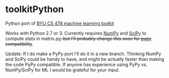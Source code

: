 # toolkitPython
Python port of [BYU CS 478 machine learning toolkit](http://axon.cs.byu.edu/~martinez/classes/478/stuff/Toolkit.html)

Works with Python 2.7 or 3. Currently requires [NumPy](http://www.numpy.org) and [SciPy](http://www.scipy.org) to compute stats in matrix.py~~, but I'll probably change this soon for [pypy](http://pypy.org) compatibility~~. 

Update: If I do make a PyPy port I'll do it in a new branch. Thinking NumPy and SciPy could be handy to have, and might be actually faster than making the code PyPy compatible. If anyone has experience using PyPy vs. NumPy/SciPy for ML I would be grateful for your input.
